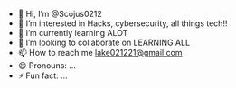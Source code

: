 - 👋 Hi, I’m @Scojus0212
- 👀 I’m interested in Hacks, cybersecurity, all things tech!!
- 🌱 I’m currently learning ALOT
- 💞️ I’m looking to collaborate on LEARNING ALL
- 📫 How to reach me lake021221@gmail.com
- 😄 Pronouns: ...
- ⚡ Fun fact: ...

<!---
Scojus0212/Scojus0212 is a ✨ special ✨ repository because its `README.md` (this file) appears on your GitHub profile.
You can click the Preview link to take a look at your changes.
--->
